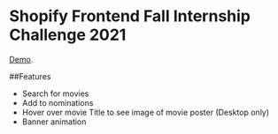 # Shopify Frontend Fall Internship Challenge 2021

 [Demo](https://shopify-challenge-felix-kan.netlify.app/).


##Features
- Search for movies
- Add to nominations
- Hover over movie Title to see image of movie poster (Desktop only)
- Banner animation



